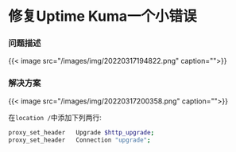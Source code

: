 # 修复Uptime Kuma一个小错误


### 问题描述

{{< image src="/images/img/20220317194822.png" caption="">}}

### 解决方案

{{< image src="/images/img/20220317200358.png" caption="">}}

在`location /`中添加下列两行:

```sh
proxy_set_header   Upgrade $http_upgrade;
proxy_set_header   Connection "upgrade";
```

